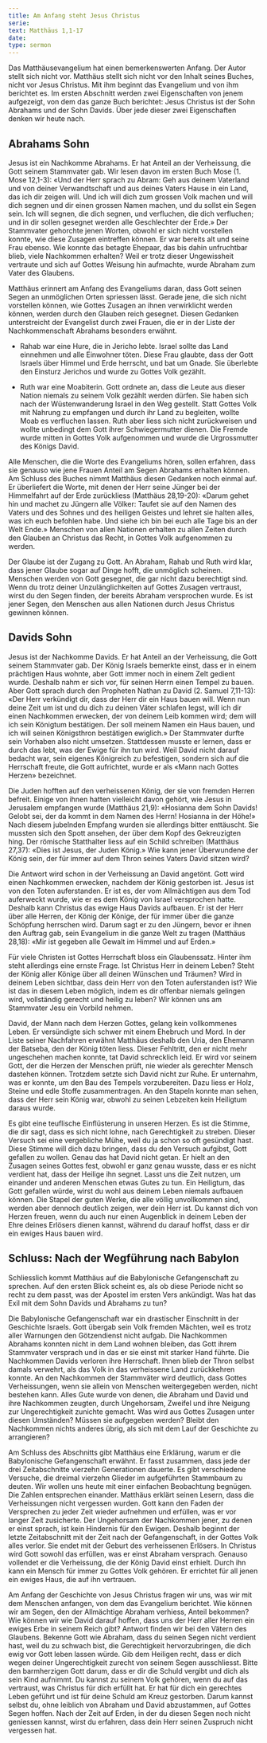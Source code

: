 ```yaml
---
title: Am Anfang steht Jesus Christus
serie: 
text: Matthäus 1,1-17
date: 
type: sermon
---
```


Das Matthäusevangelium hat einen bemerkenswerten Anfang. Der Autor stellt sich nicht vor. Matthäus stellt sich nicht vor den Inhalt seines Buches, nicht vor Jesus Christus. Mit ihm beginnt das Evangelium und von ihm berichtet es. Im ersten Abschnitt werden zwei Eigenschaften von jenem aufgezeigt, von dem das ganze Buch berichtet: Jesus Christus ist der Sohn Abrahams und der Sohn Davids. Über jede dieser zwei Eigenschaften denken wir heute nach.

## Abrahams Sohn

Jesus ist ein Nachkomme Abrahams. Er hat Anteil an der Verheissung, die Gott seinem Stammvater gab. Wir lesen davon im ersten Buch Mose (1. Mose 12,1-3): «Und der Herr sprach zu Abram: Geh aus deinem Vaterland und von deiner Verwandtschaft und aus deines Vaters Hause in ein Land, das ich dir zeigen will. Und ich will dich zum grossen Volk machen und will dich segnen und dir einen grossen Namen machen, und du sollst ein Segen sein. Ich will segnen, die dich segnen, und verfluchen, die dich verfluchen; und in dir sollen gesegnet werden alle Geschlechter der Erde.» Der Stammvater gehorchte jenen Worten, obwohl er sich nicht vorstellen konnte, wie diese Zusagen eintreffen können. Er war bereits alt und seine Frau ebenso. Wie konnte das betagte Ehepaar, das bis dahin unfruchtbar blieb, viele Nachkommen erhalten? Weil er trotz dieser Ungewissheit vertraute und sich auf Gottes Weisung hin aufmachte, wurde Abraham zum Vater des Glaubens.

Matthäus erinnert am Anfang des Evangeliums daran, dass Gott seinen Segen an unmöglichen Orten spriessen lässt. Gerade jene, die sich nicht vorstellen können, wie Gottes Zusagen an ihnen verwirklicht werden können, werden durch den Glauben reich gesegnet. Diesen Gedanken unterstreicht der Evangelist durch zwei Frauen, die er in der Liste der Nachkommenschaft Abrahams besonders erwähnt.

- Rahab war eine Hure, die in Jericho lebte. Israel sollte das Land einnehmen und alle Einwohner töten. Diese Frau glaubte, dass der Gott Israels über Himmel und Erde herrscht, und bat um Gnade. Sie überlebte den Einsturz Jerichos und wurde zu Gottes Volk gezählt.

- Ruth war eine Moabiterin. Gott ordnete an, dass die Leute aus dieser Nation niemals zu seinem Volk gezählt werden dürfen. Sie haben sich nach der Wüstenwanderung Israel in den Weg gestellt. Statt Gottes Volk mit Nahrung zu empfangen und durch ihr Land zu begleiten, wollte Moab es verfluchen lassen. Ruth aber liess sich nicht zurückweisen und wollte unbedingt dem Gott ihrer Schwiegermutter dienen. Die Fremde wurde mitten in Gottes Volk aufgenommen und wurde die Urgrossmutter des Königs David.

Alle Menschen, die die Worte des Evangeliums hören, sollen erfahren, dass sie genauso wie jene Frauen Anteil am Segen Abrahams erhalten können. Am Schluss des Buches nimmt Matthäus diesen Gedanken noch einmal auf. Er überliefert die Worte, mit denen der Herr seine Jünger bei der Himmelfahrt auf der Erde zurückliess (Matthäus 28,19-20): «Darum gehet hin und machet zu Jüngern alle Völker: Taufet sie auf den Namen des Vaters und des Sohnes und des heiligen Geistes und lehret sie halten alles, was ich euch befohlen habe. Und siehe ich bin bei euch alle Tage bis an der Welt Ende.» Menschen von allen Nationen erhalten zu allen Zeiten durch den Glauben an Christus das Recht, in Gottes Volk aufgenommen zu werden.

Der Glaube ist der Zugang zu Gott. An Abraham, Rahab und Ruth wird klar, dass jener Glaube sogar auf Dinge hofft, die unmöglich scheinen. Menschen werden von Gott gesegnet, die gar nicht dazu berechtigt sind. Wenn du trotz deiner Unzulänglichkeiten auf Gottes Zusagen vertraust, wirst du den Segen finden, der bereits Abraham versprochen wurde. Es ist jener Segen, den Menschen aus allen Nationen durch Jesus Christus gewinnen können.

## Davids Sohn

Jesus ist der Nachkomme Davids. Er hat Anteil an der Verheissung, die Gott seinem Stammvater gab. Der König Israels bemerkte einst, dass er in einem prächtigen Haus wohnte, aber Gott immer noch in einem Zelt gedient wurde. Deshalb nahm er sich vor, für seinen Herrn einen Tempel zu bauen. Aber Gott sprach durch den Propheten Nathan zu David (2. Samuel 7,11-13): «Der Herr verkündigt dir, dass der Herr dir ein Haus bauen will. Wenn nun deine Zeit um ist und du dich zu deinen Väter schlafen legst, will ich dir einen Nachkommen erwecken, der von deinem Leib kommen wird; dem will ich sein Königtum bestätigen. Der soll meinem Namen ein Haus bauen, und ich will seinen Königsthron bestätigen ewiglich.» Der Stammvater durfte sein Vorhaben also nicht umsetzen. Stattdessen musste er lernen, dass er durch das lebt, was der Ewige für ihn tun wird. Weil David nicht darauf bedacht war, sein eigenes Königreich zu befestigen, sondern sich auf die Herrschaft freute, die Gott aufrichtet, wurde er als «Mann nach Gottes Herzen» bezeichnet.

Die Juden hofften auf den verheissenen König, der sie von fremden Herren befreit. Einige von ihnen hatten vielleicht davon gehört, wie Jesus in Jerusalem empfangen wurde (Matthäus 21,9): «Hosianna dem Sohn Davids! Gelobt sei, der da kommt in dem Namen des Herrn! Hosianna in der Höhe!» Nach diesem jubelnden Empfang wurden sie allerdings bitter enttäuscht. Sie mussten sich den Spott ansehen, der über dem Kopf des Gekreuzigten hing. Der römische Statthalter liess auf ein Schild schreiben (Matthäus 27,37): «Dies ist Jesus, der Juden König.» Wie kann jener Überwundene der König sein, der für immer auf dem Thron seines Vaters David sitzen wird?

Die Antwort wird schon in der Verheissung an David angetönt. Gott wird einen Nachkommen erwecken, nachdem der König gestorben ist. Jesus ist von den Toten auferstanden. Er ist es, der vom Allmächtigen aus dem Tod auferweckt wurde, wie er es dem König von Israel versprochen hatte. Deshalb kann Christus das ewige Haus Davids aufbauen. Er ist der Herr über alle Herren, der König der Könige, der für immer über die ganze Schöpfung herrschen wird. Darum sagt er zu den Jüngern, bevor er ihnen den Auftrag gab, sein Evangelium in die ganze Welt zu tragen (Matthäus 28,18): «Mir ist gegeben alle Gewalt im Himmel und auf Erden.»

Für viele Christen ist Gottes Herrschaft bloss ein Glaubenssatz. Hinter ihm steht allerdings eine ernste Frage. Ist Christus Herr in deinem Leben? Steht der König aller Könige über all deinen Wünschen und Träumen? Wird in deinem Leben sichtbar, dass dein Herr von den Toten auferstanden ist? Wie ist das in diesem Leben möglich, indem es dir offenbar niemals gelingen wird, vollständig gerecht und heilig zu leben? Wir können uns am Stammvater Jesu ein Vorbild nehmen.

David, der Mann nach dem Herzen Gottes, gelang kein vollkommenes Leben. Er versündigte sich schwer mit einem Ehebruch und Mord. In der Liste seiner Nachfahren erwähnt Matthäus deshalb den Uria, den Ehemann der Batseba, den der König töten liess. Dieser Fehltritt, den er nicht mehr ungeschehen machen konnte, tat David schrecklich leid. Er wird vor seinem Gott, der die Herzen der Menschen prüft, nie wieder als gerechter Mensch dastehen können. Trotzdem setzte sich David nicht zur Ruhe. Er unternahm, was er konnte, um den Bau des Tempels vorzubereiten. Dazu liess er Holz, Steine und edle Stoffe zusammentragen. An den Stapeln konnte man sehen, dass der Herr sein König war, obwohl zu seinen Lebzeiten kein Heiligtum daraus wurde.

Es gibt eine teuflische Einflüsterung in unseren Herzen. Es ist die Stimme, die dir sagt, dass es sich nicht lohne, nach Gerechtigkeit zu streben. Dieser Versuch sei eine vergebliche Mühe, weil du ja schon so oft gesündigt hast. Diese Stimme will dich dazu bringen, dass du den Versuch aufgibst, Gott gefallen zu wollen. Genau das hat David nicht getan. Er hielt an den Zusagen seines Gottes fest, obwohl er ganz genau wusste, dass er es nicht verdient hat, dass der Heilige ihn segnet. Lasst uns die Zeit nutzen, um einander und anderen Menschen etwas Gutes zu tun. Ein Heiligtum, das Gott gefallen würde, wirst du wohl aus deinem Leben niemals aufbauen können. Die Stapel der guten Werke, die alle völlig unvollkommen sind, werden aber dennoch deutlich zeigen, wer dein Herr ist. Du kannst dich von Herzen freuen, wenn du auch nur einen Augenblick in deinem Leben der Ehre deines Erlösers dienen kannst, während du darauf hoffst, dass er dir ein ewiges Haus bauen wird.

## Schluss: Nach der Wegführung nach Babylon

Schliesslich kommt Matthäus auf die Babylonische Gefangenschaft zu sprechen. Auf den ersten Blick scheint es, als ob diese Periode nicht so recht zu dem passt, was der Apostel im ersten Vers ankündigt. Was hat das Exil mit dem Sohn Davids und Abrahams zu tun?

Die Babylonische Gefangenschaft war ein drastischer Einschnitt in der Geschichte Israels. Gott übergab sein Volk fremden Mächten, weil es trotz aller Warnungen den Götzendienst nicht aufgab. Die Nachkommen Abrahams konnten nicht in dem Land wohnen bleiben, das Gott ihrem Stammvater versprach und in das er sie einst mit starker Hand führte. Die Nachkommen Davids verloren ihre Herrschaft. Ihnen blieb der Thron selbst damals verwehrt, als das Volk in das verheissene Land zurückkehren konnte. An den Nachkommen der Stammväter wird deutlich, dass Gottes Verheissungen, wenn sie allein von Menschen weitergegeben werden, nicht bestehen kann. Alles Gute wurde von denen, die Abraham und David und ihre Nachkommen zeugten, durch Ungehorsam, Zweifel und ihre Neigung zur Ungerechtigkeit zunichte gemacht. Was wird aus Gottes Zusagen unter diesen Umständen? Müssen sie aufgegeben werden? Bleibt den Nachkommen nichts anderes übrig, als sich mit dem Lauf der Geschichte zu arrangieren?

Am Schluss des Abschnitts gibt Matthäus eine Erklärung, warum er die Babylonische Gefangenschaft erwähnt. Er fasst zusammen, dass jede der drei Zeitabschnitte vierzehn Generationen dauerte. Es gibt verschiedene Versuche, die dreimal vierzehn Glieder im aufgeführten Stammbaum zu deuten. Wir wollen uns heute mit einer einfachen Beobachtung begnügen. Die Zahlen entsprechen einander. Matthäus erklärt seinen Lesern, dass die Verheissungen nicht vergessen wurden. Gott kann den Faden der Versprechen zu jeder Zeit wieder aufnehmen und erfüllen, was er vor langer Zeit zusicherte. Der Ungehorsam der Nachkommen jener, zu denen er einst sprach, ist kein Hindernis für den Ewigen. Deshalb beginnt der letzte Zeitabschnitt mit der Zeit nach der Gefangenschaft, in der Gottes Volk alles verlor. Sie endet mit der Geburt des verheissenen Erlösers. In Christus wird Gott sowohl das erfüllen, was er einst Abraham versprach. Genauso vollendet er die Verheissung, die der König David einst erhielt. Durch ihn kann ein Mensch für immer zu Gottes Volk gehören. Er errichtet für all jenen ein ewiges Haus, die auf ihn vertrauen.

Am Anfang der Geschichte von Jesus Christus fragen wir uns, was wir mit dem Menschen anfangen, von dem das Evangelium berichtet. Wie können wir am Segen, den der Allmächtige Abraham verhiess, Anteil bekommen? Wie können wir wie David darauf hoffen, dass uns der Herr aller Herren ein ewiges Erbe in seinem Reich gibt? Antwort finden wir bei den Vätern des Glaubens. Bekenne Gott wie Abraham, dass du seinen Segen nicht verdient hast, weil du zu schwach bist, die Gerechtigkeit hervorzubringen, die dich ewig vor Gott leben lassen würde. Gib dem Heiligen recht, dass er dich wegen deiner Ungerechtigkeit zurecht von seinem Segen ausschliesst. Bitte den barmherzigen Gott darum, dass er dir die Schuld vergibt und dich als sein Kind aufnimmt. Du kannst zu seinem Volk gehören, wenn du auf das vertraust, was Christus für dich erfüllt hat. Er hat für dich ein gerechtes Leben geführt und ist für deine Schuld am Kreuz gestorben. Darum kannst selbst du, ohne leiblich von Abraham und David abzustammen, auf Gottes Segen hoffen. Nach der Zeit auf Erden, in der du diesen Segen noch nicht geniessen kannst, wirst du erfahren, dass dein Herr seinen Zuspruch nicht vergessen hat.
